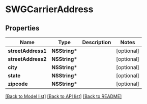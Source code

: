 # SWGCarrierAddress

## Properties
Name | Type | Description | Notes
------------ | ------------- | ------------- | -------------
**streetAddress1** | **NSString*** |  | [optional] 
**streetAddress2** | **NSString*** |  | [optional] 
**city** | **NSString*** |  | [optional] 
**state** | **NSString*** |  | [optional] 
**zipcode** | **NSString*** |  | [optional] 

[[Back to Model list]](../README.md#documentation-for-models) [[Back to API list]](../README.md#documentation-for-api-endpoints) [[Back to README]](../README.md)


